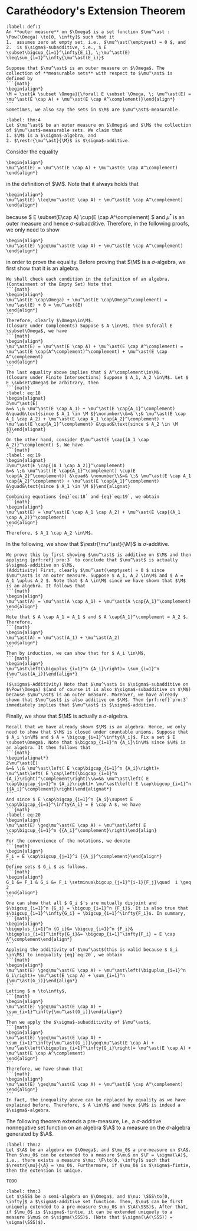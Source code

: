 # Carathéodory's Extension Theorem
````{prf:definition}
:label: def:1
An **outer measure** on $\Omega$ is a set function $\mu^\ast : \Pow(\Omega) \to[0, \infty]$ such that it
1.  assumes zero at empty set, i.e., $\mu^\ast(\emptyset) = 0 $, and
2.  is $\sigma$-subadditive, i.e., $ E \subset\bigcup_{i=1}^\infty{E_i}, \;\mu^\ast(E) \leq\sum_{i=1}^\infty{\mu^\ast(E_i)}$
````
````{prf:definition}
Suppose that $\mu^\ast$ is an outer measure on $\Omega$. The collection of **measurable sets** with respect to $\mu^\ast$ is defined by 
```{math}
\begin{align*}
\M = \set{A \subset \Omega}{\forall E \subset \Omega, \; \mu^\ast(E) = \mu^\ast(E \cap A) + \mu^\ast(E \cap A^\complement)}\end{align*}
```
Sometimes, we also say the sets in $\M$ are $\mu^\ast$-measurable.
````
````{prf:theorem}
:label: thm:4
Let $\mu^\ast$ be an outer measure on $\Omega$ and $\M$ the collection of $\mu^\ast$-measurable sets. We claim that 
1. $\M$ is a $\sigma$-algebra, and
2. $\restr{\mu^\ast}{\M}$ is $\sigma$-additive.
````
Consider the equality 
```{math}
\begin{align*}
\mu^\ast(E) = \mu^\ast(E \cap A) + \mu^\ast(E \cap A^\complement)
\end{align*}
```
in the definition of $\M$. Note that it always holds that 
```{math}
\begin{align*}
\mu^\ast(E) \leq\mu^\ast(E \cap A) + \mu^\ast(E \cap A^\complement)
\end{align*}
```
because $ E \subset(E\cap A) \cup(E \cap A^\complement) $ and $\mu^\ast$ is an outer measure and hence $\sigma$-subadditive. Therefore, in the following proofs, we only need to show  
```{math}
\begin{align*}
\mu^\ast(E) \geq\mu^\ast(E \cap A) + \mu^\ast(E \cap A^\complement)
\end{align*}
```
in order to prove the equality.
Before proving that $\M$ is a $\sigma$-algebra, we first show that it is an algebra.
````{prf:proof}
We shall check each condition in the definition of an algebra.
(Containment of the Empty Set) Note that 
```{math}
\begin{align*}
\mu^\ast(E \cap\Omega) + \mu^\ast(E \cap\Omega^\complement) = \mu^\ast(E) + 0 = \mu^\ast(E)
\end{align*}
```
Therefore, clearly $\Omega\in\M$.
(Closure under Complements) Suppose $ A \in\M$, then $\forall E \subset\Omega$, we have
```{math}
\begin{align*}
\mu^\ast(E) = \mu^\ast(E \cap A) + \mu^\ast(E \cap A^\complement) = \mu^\ast(E \cap(A^\complement)^\complement) + \mu^\ast(E \cap A^\complement)
\end{align*}
```
The last equality above implies that $ A^\complement\in\M$.
(Closure under Finite Intersections) Suppose $ A_1, A_2 \in\M$. Let $ E \subset\Omega$ be arbitrary, then 
```{math}
:label: eq:18
\begin{alignat}
3\mu^\ast(E)
&=& \;& \mu^\ast(E \cap A_1) + \mu^\ast(E \cap{A_1}^\complement) &\quad&\text{since $ A_1 \in \M $}\nonumber\\&=& \;& \mu^\ast(E \cap A_1 \cap A_2) + \mu^\ast(E \cap A_1 \cap{A_2}^\complement) + \mu^\ast(E \cap{A_1}^\complement) &\quad&\text{since $ A_2 \in \M $}\end{alignat}
```
On the other hand, consider $\mu^\ast(E \cap{(A_1 \cap A_2)}^\complement) $. We have 
```{math}
:label: eq:19
\begin{alignat}
3\mu^\ast(E \cap{(A_1 \cap A_2)}^\complement)
&=& \;& \mu^\ast((E \cap{A_1}^\complement) \cup(E \cap{A_2}^\complement)) &\quad& \nonumber\\&=& \;& \mu^\ast(E \cap A_1 \cap{A_2}^\complement) + \mu^\ast(E \cap{A_1}^\complement) &\quad&\text{since $ A_1 \in \M $}\end{alignat}
```
Combining equations {eq}`eq:18` and {eq}`eq:19`, we obtain
```{math}
\begin{align*}
\mu^\ast(E) = \mu^\ast(E \cap A_1 \cap A_2) + \mu^\ast(E \cap{(A_1 \cap A_2)}^\complement)
\end{align*}
```
Therefore, $ A_1 \cap A_2 \in\M$.
````
In the following, we show that $\restr{\mu^\ast}{\M}$ is $\sigma$-additive.
````{prf:proof}
We prove this by first showing $\mu^\ast$ is additive on $\M$ and then applying {prf:ref}`pro:3` to conclude that $\mu^\ast$ is actually $\sigma$-additive on $\M$.
(Additivity) First, clearly $\mu^\ast(\emptyset) = 0 $ since $\mu^\ast$ is an outer measure. Suppose $ A_1, A_2 \in\M$ and $ A = A_1 \uplus A_2 $. Note that $ A \in\M$ since we have shown that $\M$ is an algebra. It follows that 
```{math}
\begin{align*}
\mu^\ast(A) = \mu^\ast(A \cap A_1) + \mu^\ast(A \cap{A_1}^\complement)
\end{align*}
```
Note that $ A \cap A_1 = A_1 $ and $ A \cap{A_1}^\complement = A_2 $. Therefore,
```{math}
\begin{align*}
\mu^\ast(A) = \mu^\ast(A_1) + \mu^\ast(A_2)
\end{align*}
```
Then by induction, we can show that for $ A_i \in\M$,
```{math}
\begin{align*}
\mu^\ast\left(\biguplus_{i=1}^n {A_i}\right)= \sum_{i=1}^n {\mu^\ast(A_i)}\end{align*}
```
($\sigma$-Additivity) Note that $\mu^\ast$ is $\sigma$-subadditive on $\Pow(\Omega) $(and of course it is also $\sigma$-subadditive on $\M$) because $\mu^\ast$ is an outer measure. Moreover, we have already shown that $\mu^\ast$ is also additive on $\M$. Then {prf:ref}`pro:3` immediately implies that $\mu^\ast$ is $\sigma$-additive.
````
Finally, we show that $\M$ is actually a $\sigma$-algebra. 
````{prf:proof}
Recall that we have already shown $\M$ is an algebra. Hence, we only need to show that $\M$ is closed under countable unions. Suppose that $ A_i \in\M$ and $ A = \bigcup_{i=1}^\infty{A_i}$. Fix a set $ E \subset\Omega$. Note that $\bigcap_{i=1}^n {A_i}\in\M$ since $\M$ is an algebra. It then follows that 
```{math}
\begin{alignat*}
2\mu^\ast(E)
&=& \;& \mu^\ast\left( E \cap\bigcap_{i=1}^n {A_i}\right)+ \mu^\ast\left( E \cap\left(\bigcap_{i=1}^n {A_i}\right)^\complement\right)\\&=&& \mu^\ast\left( E \cap\bigcap_{i=1}^n {A_i}\right)+ \mu^\ast\left( E \cap\bigcup_{i=1}^n {{A_i}^\complement}\right)\end{alignat*}
```
And since $ E \cap\bigcap_{i=1}^n {A_i}\supset E \cap\bigcap_{i=1}^\infty{A_i} = E \cap A $, we have 
```{math}
:label: eq:20
\begin{align}
\mu^\ast(E) \geq\mu^\ast(E \cap A) + \mu^\ast\left( E \cap\bigcup_{i=1}^n {{A_i}^\complement}\right)\end{align}
```
For the convenience of the notations, we denote
```{math}
\begin{align*}
F_i = E \cap\bigcup_{j=1}^i {{A_j}^\complement}\end{align*}
```
Define sets $ G_i $ as follows.
```{math}
\begin{align*}
G_1 &= F_1 & G_i &= F_i \setminus\bigcup_{j=1}^{i-1}{F_j}\quad  i \geq 2
\end{align*}
```
One can show that all $ G_i $'s are mutually disjoint and $\bigcup_{i=1}^n {G_i} = \bigcup_{i=1}^n {F_i}$. It is also true that $\bigcup_{i=1}^\infty{G_i} = \bigcup_{i=1}^\infty{F_i}$. In summary,
```{math}
\begin{align*}
\biguplus_{i=1}^n {G_i}&= \bigcup_{i=1}^n {F_i}& \biguplus_{i=1}^\infty{G_i}&= \bigcup_{i=1}^\infty{F_i} = E \cap A^\complement\end{align*}
```
Applying the additivity of $\mu^\ast$(this is valid because $ G_i \in\M$) to inequality {eq}`eq:20`, we obtain
```{math}
\begin{align*}
\mu^\ast(E) \geq\mu^\ast(E \cap A) + \mu^\ast\left(\biguplus_{i=1}^n G_i\right)= \mu^\ast(E \cap A) + \sum_{i=1}^n {\mu^\ast(G_i)}\end{align*}
```
Letting $ n \to\infty$, 
```{math}
\begin{align*}
\mu^\ast(E) \geq\mu^\ast(E \cap A) + \sum_{i=1}^\infty{\mu^\ast(G_i)}\end{align*}
```
Then we apply the $\sigma$-subadditivity of $\mu^\ast$,
```{math}
\begin{align*}
\mu^\ast(E) \geq\mu^\ast(E \cap A) + \sum_{i=1}^\infty{\mu^\ast(G_i)}\geq\mu^\ast(E \cap A) + \mu^\ast\left(\biguplus_{i=1}^\infty{G_i}\right)= \mu^\ast(E \cap A) + \mu^\ast(E \cap A^\complement)
\end{align*}
```
Therefore, we have shown that 
```{math}
\begin{align*}
\mu^\ast(E) \geq\mu^\ast(E \cap A) + \mu^\ast(E \cap A^\complement)
\end{align*}
```
In fact, the inequality above can be replaced by equality as we have explained before. Therefore, $ A \in\M$ and hence $\M$ is indeed a $\sigma$-algebra.
````
The following theorem extends a pre-measure, i.e., a $\sigma$-additive nonnegative set function on an algebra $\A$ to a measure on the $\sigma$-algebra generated by $\A$.
````{prf:theorem}
:label: thm:2
Let $\A$ be an algebra on $\Omega$, and $\mu_0$ a pre-measure on $\A$. Then $\mu_0$ can be extended to a measure $\mu$ on $\F = \sigma(\A)$, i.e., there exists a measure $\mu: \F\to[0, \infty]$ such that $\restr{\mu}{\A} = \mu_0$. Furthermore, if $\mu_0$ is $\sigma$-fintie, then the extension is unique.
````
````{prf:proof}
TODO
````
````{prf:theorem}
:label: thm:3
Let $\SSS$ be a semi-algebra on $\Omega$, and $\nu: \SSS\to[0, \infty]$ a $\sigma$-additive set function. Then, $\nu$ can be first uniquely extended to a pre-measure $\mu_0$ on $\A(\SSS)$. After that, if $\mu_0$ is $\sigma$-fintie, it can be extended uniquely to a measure $\mu$ on $\sigma(\SSS)$. (Note that $\sigma(\A(\SSS)) = \sigma(\SSS)$).
````
